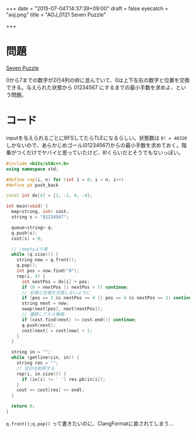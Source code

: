 +++
date = "2015-07-04T14:37:39+09:00"
draft = false
eyecatch = "aoj.png"
title = "AOJ_0121 Seven Puzzle"

+++


# 問題

[Seven Puzzle](http://judge.u-aizu.ac.jp/onlinejudge/description.jsp?id=0121)

0から7までの数字が2行4列の枠に並んでいて、0は上下左右の数字と位置を交換できる。与えられた状態から 01234567 にするまでの最小手数を求めよ、という問題。

# コード

inputを与えられるごとにBFSしてたらTLEになるらしい。状態数は ```8! = 40320``` しかないので、あらかじめゴール(01234567)からの最小手数を求めておく。階乗がつくだけでヤバイと思っていたけど、8!くらいだとそうでもないっぽい。

```c++
#include <bits/stdc++.h>
using namespace std;

#define rep(i, n) for (int i = 0; i < n; i++)
#define pb push_back

const int dx[4] = {1, -1, 4, -4};

int main(void) {
  map<string, int> cost;
  string s = "01234567";

  queue<string> q;
  q.push(s);
  cost[s] = 0;

  // !emptyより楽
  while (q.size()) {
    string now = q.front();
    q.pop();
    int pos = now.find("0");
    rep(i, 4) {
      int nextPos = dx[i] + pos;
      if (0 > nextPos || nextPos > 7) continue;
      // 右端と左端を交換しないように
      if (pos == 3 && nextPos == 4 || pos == 4 && nextPos == 3) continue;
      string next = now;
      swap(next[pos], next[nextPos]);
      // 遷移してたら無視
      if (cost.find(next) != cost.end()) continue;
      q.push(next);
      cost[next] = cost[now] + 1;
    }
  }

  string in = "";
  while (getline(cin, in)) {
    string res = "";
    // 空白を削除する
    rep(i, in.size()) {
      if (in[i] != ' ') res.pb(in[i]);
    }
    cout << cost[res] << endl;
  }

  return 0;
}
```

```q.front();q.pop()``` って書きたいのに、ClangFormatに直されてしまう...

